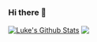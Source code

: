 ### Hi there 👋

<a href="https://github.com/lukegreaves5">
<img align="center" alt="Luke's Github Stats" src="https://github-readme-stats.codestackr.vercel.app/api?username=lukegreaves5&show_icons=true&hide_border=true&count_private=true&include_all_commits=true&theme=radical" /></a>

<a href="https://github.com/lukegreaves5">
  <img align="center" src="https://github-readme-stats.anuraghazra1.vercel.app/api/top-langs/?username=lukegreaves5&layout=compact&theme=radical" />
</a>

